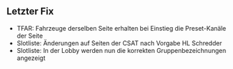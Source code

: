 ## Letzter Fix
- TFAR: Fahrzeuge derselben Seite erhalten bei Einstieg die Preset-Kanäle der Seite
- Slotliste: Änderungen auf Seiten der CSAT nach Vorgabe HL Schredder
- Slotliste: In der Lobby werden nun die korrekten Gruppenbezeichnungen angezeigt